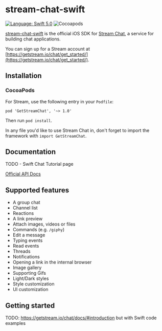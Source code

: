 # stream-chat-swift

[![Language: Swift 5.0](https://img.shields.io/badge/Swift-5.0-orange.svg)](https://swift.org)
![Cocoapods](https://img.shields.io/cocoapods/v/GetStreamChat.svg)

[stream-chat-swift](https://github.com/GetStream/stream-chat-swift) is the official iOS SDK for [Stream Chat](https://getstream.io/chat), a service for building chat applications.

You can sign up for a Stream account at [https://getstream.io/chat/get_started/](https://getstream.io/chat/get_started/).

## Installation

### CocoaPods

For Stream, use the following entry in your `Podfile`:
```
pod 'GetStreamChat', '~> 1.0'
```
Then run `pod install`.

In any file you'd like to use Stream Chat in, don't forget to import the framework with `import GetStreamChat`.

## Documentation

TODO - Swift Chat Tutorial page

[Official API Docs](https://getstream.io/chat/docs)

## Supported features

- A group chat
- Channel list
- Reactions
- A link preview
- Attach images, videos or files
- Commands (e.g. `/giphy`)
- Edit a message
- Typing events
- Read events
- Threads
- Notifications
- Opening a link in the internal browser
- Image gallery
- Supporting Gifs
- Light/Dark styles
- Style customization
- UI customization

## Getting started


TODO: https://getstream.io/chat/docs/#introduction but with Swift code examples
